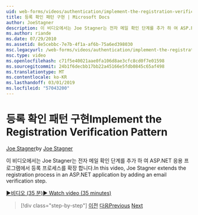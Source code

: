 ```yaml
---
uid: web-forms/videos/authentication/implement-the-registration-verification-pattern
title: 등록 확인 패턴 구현 | Microsoft Docs
author: JoeStagner
description: 이 비디오에서는 Joe Stagner는 전자 메일 확인 단계를 추가 하 여 ASP.NET 응용 프로그램에서 등록 프로세스를 확장 합니다.
ms.author: riande
ms.date: 07/29/2010
ms.assetid: 8e5cebbc-7e7b-4f1a-af6b-75a6ed398030
msc.legacyurl: /web-forms/videos/authentication/implement-the-registration-verification-pattern
msc.type: video
ms.openlocfilehash: c71f5e40021aae0fa106d8ae3cfc8cd0f7e01598
ms.sourcegitcommit: 24b1f6decbb17bb22a45166e5fdb0845c65af498
ms.translationtype: MT
ms.contentlocale: ko-KR
ms.lasthandoff: 03/01/2019
ms.locfileid: "57043200"
---
```

<a name="implement-the-registration-verification-pattern"></a><span data-ttu-id="72fa0-103">등록 확인 패턴 구현</span><span class="sxs-lookup"><span data-stu-id="72fa0-103">Implement the Registration Verification Pattern</span></span>
====================
<span data-ttu-id="72fa0-104">[Joe Stagner](https://github.com/JoeStagner)</span><span class="sxs-lookup"><span data-stu-id="72fa0-104">by [Joe Stagner](https://github.com/JoeStagner)</span></span>

<span data-ttu-id="72fa0-105">이 비디오에서는 Joe Stagner는 전자 메일 확인 단계를 추가 하 여 ASP.NET 응용 프로그램에서 등록 프로세스를 확장 합니다.</span><span class="sxs-lookup"><span data-stu-id="72fa0-105">In this video, Joe Stagner extends the registration process in an ASP.NET application by adding an email verification step.</span></span>

[<span data-ttu-id="72fa0-106">&#9654;비디오 (35 분)</span><span class="sxs-lookup"><span data-stu-id="72fa0-106">&#9654; Watch video (35 minutes)</span></span>](https://channel9.msdn.com/Blogs/ASP-NET-Site-Videos/implement-the-registration-verification-pattern)

> [!div class="step-by-step"]
> <span data-ttu-id="72fa0-107">[이전](logging-users-into-your-membership-system.md)
> [다음](simple-web-service-authentication.md)</span><span class="sxs-lookup"><span data-stu-id="72fa0-107">[Previous](logging-users-into-your-membership-system.md)
[Next](simple-web-service-authentication.md)</span></span>
